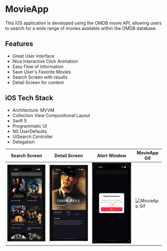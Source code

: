 # MovieApp
This iOS application is developed using the OMDB movie API, allowing users to search for a wide range of movies available within the OMDB database.


## Features 
* Great User interface
* Nice Interactive Click Animation
* Easy Flow of Information
* Save User's Favorite Movies
* Search Screen with results
* Detail Screen for content

## iOS Tech Stack
* Architecture: MVVM 
* Collection View Compositional Layout
* Swift 5
* Programmatic UI
* NS UserDefaults
* UISearch Controller
* Delegation



| Search Screen | Detail Screen | Alert Window | MovieApp Gif |
| ------------  |  -----------  | ------------ | ------------ |
| ![Search Screen](https://github.com/wvazabi/MovieApp/blob/main/ScreenShoots%20%26%20GIF/SearchScreen.png "Search Screen") | ![Detail Screen](https://github.com/wvazabi/MovieApp/blob/main/ScreenShoots%20%26%20GIF/DetailScreen.png "Detail Screen") | ![Alert Window](https://github.com/wvazabi/MovieApp/blob/main/ScreenShoots%20%26%20GIF/Alert.png "Alert Window") | ![MovieApp Gif](https://github.com/wvazabi/MovieApp/blob/main/ScreenShoots%20%26%20GIF/MovieAppGif.gif "MovieApp Gif") |

